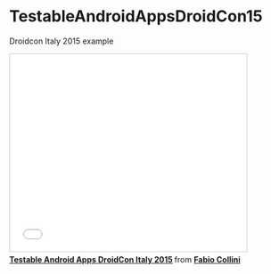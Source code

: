 # TestableAndroidAppsDroidCon15

Droidcon Italy 2015 example

<iframe src="//www.slideshare.net/slideshow/embed_code/46817687" width="425" height="355" frameborder="0" marginwidth="0" marginheight="0" scrolling="no" style="border:1px solid #CCC; border-width:1px; margin-bottom:5px; max-width: 100%;" allowfullscreen> </iframe> <div style="margin-bottom:5px"> <strong> <a href="//www.slideshare.net/fabio_collini/testable-android-apps-droidcon-italy-2015" title="Testable Android Apps DroidCon Italy 2015" target="_blank">Testable Android Apps DroidCon Italy 2015</a> </strong> from <strong><a href="//www.slideshare.net/fabio_collini" target="_blank">Fabio Collini</a></strong> </div>

